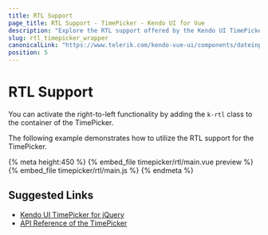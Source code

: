```yaml
---
title: RTL Support
page_title: RTL Support - TimePicker - Kendo UI for Vue
description: "Explore the RTL support offered by the Kendo UI TimePicker wrapper for Vue."
slug: rtl_timepicker_wrapper
canonicalLink: "https://www.telerik.com/kendo-vue-ui/components/dateinputs/timepicker/"
position: 5
---
```


<div><WrapperBanner link="/kendo-vue-ui/components/dateinputs/timepicker"></WrapperBanner></div>

# RTL Support

You can activate the right-to-left functionality by adding the `k-rtl` class to the container of the TimePicker.

The following example demonstrates how to utilize the RTL support for the TimePicker.

{% meta height:450 %}
{% embed_file timepicker/rtl/main.vue preview %}
{% embed_file timepicker/rtl/main.js %}
{% endmeta %}

## Suggested Links

* [Kendo UI TimePicker for jQuery](https://docs.telerik.com/kendo-ui/controls/editors/timepicker/overview)
* [API Reference of the TimePicker](https://docs.telerik.com/kendo-ui/api/javascript/ui/timepicker)
